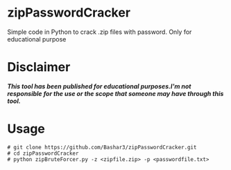 # zipPasswordCracker
Simple code in Python to crack .zip files with password. Only for educational purpose


# Disclaimer 
***This tool has been published for educational purposes.I'm not responsible for the use or the scope that someone may have through this tool.***

# Usage 
```
# git clone https://github.com/Bashar3/zipPasswordCracker.git
# cd zipPasswordCracker
# python zipBruteForcer.py -z <zipfile.zip> -p <passwordfile.txt>
```


